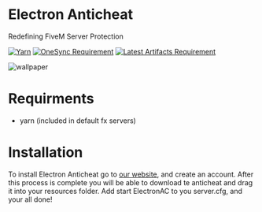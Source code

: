 # Electron Anticheat

Redefining FiveM Server Protection

[![Yarn](https://img.shields.io/badge/Yarn-blue?style=for-the-badge)](https://github.com/citizenfx/cfx-server-data/tree/master/resources/%5Bsystem%5D/%5Bbuilders%5D)
[![OneSync Requirement](https://img.shields.io/badge/OneSync-Required-blue?style=for-the-badge&logo=fivem&logoColor=white)](https://docs.fivem.net/docs/scripting-reference/onesync/)
[![Latest Artifacts Requirement](https://img.shields.io/badge/Latest%20Artifacts-Required-blue?style=for-the-badge&logo=fivem&logoColor=white)](https://runtime.fivem.net/artifacts/fivem/build_server_windows/master/6683-9729577be50de537692c3a19e86365a5e0f99a54/server.7z)

![wallpaper](https://i.imgur.com/mTyciRD.png)

# Requirments
- yarn (included in default fx servers)

# Installation
To install Electron Anticheat go to [our website](https://electronac.uk.to/), and create an account.
After this process is complete you will be able to download te anticheat and drag it into your resources folder. Add start ElectronAC to you server.cfg, and your all done!



